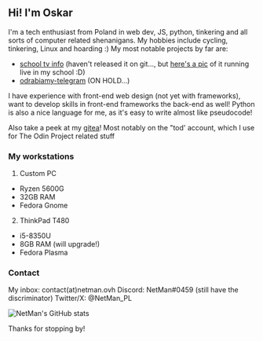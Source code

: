 ## Hi! I'm Oskar
I'm a tech enthusiast from Poland  in web dev, JS, python, tinkering and all sorts of computer related shenanigans.
My hobbies include cycling, tinkering,  Linux and hoarding :)
My most notable projects by far are:
* [school tv info](https://tv-showcase.638626.xyz/) (haven't released it on git..., but [here's a pic](https://netman.ovh/tvshowcase.jpg) of it running live in my school :D) 
* [odrabiamy-telegram](https://github.com/netman134/odrabiamy-telegram/) (ON HOLD...)

I have experience with front-end web design (not yet with frameworks), want to develop skills in front-end frameworks the back-end as well!
Python is also a nice language for me, as it's easy to write almost like pseudocode!

Also take a peek at my [gitea](https://git.638626.xyz/)! Most notably on the "tod' account, which I use for The Odin Project related stuff

### My workstations
1. Custom PC
  * Ryzen 5600G
  * 32GB RAM
  * Fedora Gnome
2. ThinkPad T480
  * i5-8350U
  * 8GB RAM (will upgrade!)
  * Fedora Plasma

### Contact
My inbox: contact(at)netman.ovh
Discord: NetMan#0459 (still have the discriminator)
Twitter/X: @NetMan_PL

![NetMan's GitHub stats](https://github-readme-stats.vercel.app/api?username=netman134&show_icons=true&theme=transparent)

Thanks for stopping by!
